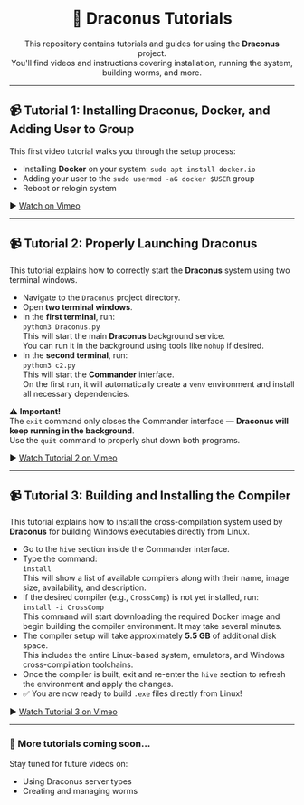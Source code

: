 <h1 align="center">🐉 Draconus Tutorials</h1>
  <p align="center">
    This repository contains tutorials and guides for using the <strong>Draconus</strong> project.<br>
    You'll find videos and instructions covering installation, running the system, building worms, and more.
  </p>
<hr>
<h2>📹 Tutorial 1: Installing Draconus, Docker, and Adding User to Group</h2>
  <p>
    This first video tutorial walks you through the setup process:
  </p>
  <ul>
    <li>Installing <strong>Docker</strong> on your system: <code>sudo apt install docker.io</code></li>
    <li>Adding your user to the <code>sudo usermod -aG docker $USER</code> group</li>
    <li>Reboot or relogin system</li>
  </ul>
  <p>
    ▶️ <a href="https://vimeo.com/1094387484/8c8582b2f0" target="_blank">
      Watch on Vimeo
    </a>
  </p>
  <hr>
<h2>📹 Tutorial 2: Properly Launching Draconus</h2>
  <p>
    This tutorial explains how to correctly start the <strong>Draconus</strong> system using two terminal windows.
  </p>
  <ul>
    <li>Navigate to the <code>Draconus</code> project directory.</li>
    <li>Open <strong>two terminal windows</strong>.</li>
    <li>In the <strong>first terminal</strong>, run:<br>
      <code>python3 Draconus.py</code><br>
      This will start the main <strong>Draconus</strong> background service.<br>
      You can run it in the background using tools like <code>nohup</code> if desired.
    </li>
    <li>In the <strong>second terminal</strong>, run:<br>
      <code>python3 c2.py</code><br>
      This will start the <strong>Commander</strong> interface.<br>
      On the first run, it will automatically create a <code>venv</code> environment and install all necessary dependencies.
    </li>
  </ul>
  <p>
    ⚠️ <strong>Important!</strong><br>
    The <code>exit</code> command only closes the Commander interface — <strong>Draconus will keep running in the background</strong>.<br>
    Use the <code>quit</code> command to properly shut down both programs.
  </p>
  <p>
    ▶️ <a href="https://vimeo.com/1094410166/c754f7a280" target="_blank">
      Watch Tutorial 2 on Vimeo
    </a>
  </p>
<hr>
<h2>📹 Tutorial 3: Building and Installing the Compiler</h2>

<p>
  This tutorial explains how to install the cross-compilation system used by <strong>Draconus</strong> for building Windows executables directly from Linux.
</p>

<ul>
  <li>Go to the <code>hive</code> section inside the Commander interface.</li>
  <li>Type the command:<br>
    <code>install</code><br>
    This will show a list of available compilers along with their name, image size, availability, and description.
  </li>
  <li>If the desired compiler (e.g., <code>CrossComp</code>) is not yet installed, run:<br>
    <code>install -i CrossComp</code><br>
    This command will start downloading the required Docker image and begin building the compiler environment. It may take several minutes.
  </li>
  <li>
    The compiler setup will take approximately <strong>5.5 GB</strong> of additional disk space.<br>
    This includes the entire Linux-based system, emulators, and Windows cross-compilation toolchains.
  </li>
  <li>
    Once the compiler is built, exit and re-enter the <code>hive</code> section to refresh the environment and apply the changes.
  </li>
  <li>
    ✅ You are now ready to build <code>.exe</code> files directly from Linux!
  </li>
</ul>

<p>
  ▶️ <a href="https://vimeo.com/1094444812/645fe7987d" target="_blank">
    Watch Tutorial 3 on Vimeo
  </a>
</p>

  
<hr>
<h3>📁 More tutorials coming soon...</h3>
<p>
  Stay tuned for future videos on:
</p>
<ul>
  <li>Using Draconus server types</li>
  <li>Creating and managing worms</li>
</ul>
